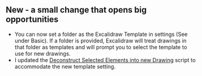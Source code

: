 ## New - a small change that opens big opportunities
- You can now set a folder as the Excalidraw Template in settings (See under Basic). If a folder is provided, Excalidraw will treat drawings in that folder as templates and will prompt you to select the template to use for new drawings.
- I updated the <a href="https://github.com/zsviczian/obsidian-excalidraw-plugin/blob/master/ea-scripts/Deconstruct%20selected%20elements%20into%20new%20drawing.md">Deconstruct Selected Elements into new Drawing</a> script to accommodate the new template setting.
